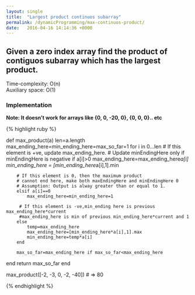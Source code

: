 ```yaml
---
layout: single
title:  "Largest product continuos subarray"
permalink: /dynamicProgramming/max-continuos-product/
date:   2016-04-16 14:14:36 +0000
---
```


## Given a zero index array find the product of contiguos subarray which has the largest product.
Time-complexity: O(n)<br/>
Auxiliary space: O(1)

### Implementation
**Note:  It doesn’t work for arrays like {0, 0, -20, 0}, {0, 0, 0}.. etc**

{% highlight ruby %}

def max_product(a)
   len=a.length
   max_ending_here=min_ending_here=max_so_far=1
   for i in 0...len
        # If this element is +ve, update max_ending_here. 
        # Update minEndingHere only if minEndingHere is negative
        if a[i]>0
            max_ending_here=max_ending_here*a[i]
            min_ending_here = [min_ending_here*a[i],1].min
            
        # If this element is 0, then the maximum product 
        # cannot end here, make both maxEndingHere and minEndingHere 0
        # Assumption: Output is alway greater than or equal to 1.
        elsif a[i]==0
            max_ending_here=min_ending_here=1
            
         # If this element is -ve,min_ending here is previous max_ending_here*current
         #max_ending_here is min of previous min_ending_here*current and 1
        else
            temp=max_ending_here
            max_ending_here=[min_ending_here*a[i],1].max
            min_ending_here=temp*a[i]
        end
        
        max_so_far=max_ending_here if max_so_far<max_ending_here
   end
        return max_so_far
end

max_product([-2, -3, 0, -2, -40]) # => 80

{% endhighlight %}

